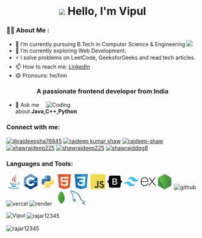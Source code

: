 <div>
  <h1 align="center"> <img src="https://media.giphy.com/media/hvRJCLFzcasrR4ia7z/giphy.gif" width="30px"/>
  Hello, I'm Vipul</h1>
</div>


### 🧑‍💻 About Me :

- 🔭 I’m currently pursuing B.Tech in Computer Science & Engineering <img src="https://media.giphy.com/media/WUlplcMpOCEmTGBtBW/giphy.gif" width="30">
- 🌱 I’m currently exploring Web Development.
- ⚡ I solve problems on LeetCode, GeeksforGeeks and read tech articles.
- 📫 How to reach me: [LinkedIn](https://www.linkedin.com/in/vipul-katale-92a4a3240/)
- 😄 Pronouns: he/him

<h3 align="center">A passionate frontend developer from India</h3>
<img  align="right" alt="Coding" width="400" src="https://media4.giphy.com/media/v1.Y2lkPTc5MGI3NjExZnhlNTBpa2NsNjRrcW9hMWRjNGp6d3MzZW85Y3NnaWZqdnNiaTJrdSZlcD12MV9pbnRlcm5hbF9naWZfYnlfaWQmY3Q9Zw/qgQUggAC3Pfv687qPC/giphy.gif">



- 💬 Ask me about **Java,C++,Python**

<h3 align="left">Connect with me:</h3>
<p align="left">
<a href="" target="blank"><img align="center" src="https://raw.githubusercontent.com/rahuldkjain/github-profile-readme-generator/master/src/images/icons/Social/twitter.svg" alt="@rajdeepsha76845" height="30" width="40" /></a>
<a href="https://www.linkedin.com/in/vipul-katale-92a4a3240/" target="blank"><img align="center" src="https://raw.githubusercontent.com/rahuldkjain/github-profile-readme-generator/master/src/images/icons/Social/linked-in-alt.svg" alt="rajdeep kumar shaw" height="30" width="40" /></a>
<a href="" target="blank"><img align="center" src="https://raw.githubusercontent.com/rahuldkjain/github-profile-readme-generator/master/src/images/icons/Social/stack-overflow.svg" alt="rajdeep-shaw" height="30" width="40" /></a>
<a href="https://www.codechef.com/users/vipulkatale01" target="blank"><img align="center" src="https://cdn.jsdelivr.net/npm/simple-icons@3.1.0/icons/codechef.svg" alt="shawrajdeep225" height="30" width="40" /></a>
<a href="https://leetcode.com/vipulkatale01/" target="blank"><img align="center" src="https://raw.githubusercontent.com/rahuldkjain/github-profile-readme-generator/master/src/images/icons/Social/leet-code.svg" alt="shawrajdeep225" height="30" width="40" /></a>
<a href="https://auth.geeksforgeeks.org/user/vipulkapb0u" target="blank"><img align="center" src="https://raw.githubusercontent.com/rahuldkjain/github-profile-readme-generator/master/src/images/icons/Social/geeks-for-geeks.svg" alt="shawrajddqg8" height="30" width="40" /></a>
</p>

<h3>Languages and Tools:</h3>
<img src="https://raw.githubusercontent.com/devicons/devicon/master/icons/java/java-original.svg" alt="java" width="40" height="40"/> <img src="https://raw.githubusercontent.com/devicons/devicon/master/icons/cplusplus/cplusplus-original.svg" alt="cplusplus" width="40" height="40"/> <img src="https://raw.githubusercontent.com/devicons/devicon/master/icons/python/python-original.svg" alt="python" width="40" height="40"/> <img src="https://raw.githubusercontent.com/devicons/devicon/master/icons/html5/html5-original.svg" alt="html5" width="40" height="40"/> <img src="https://raw.githubusercontent.com/devicons/devicon/master/icons/css3/css3-original.svg" alt="css3" width="40" height="40"/> <img src="https://raw.githubusercontent.com/devicons/devicon/master/icons/javascript/javascript-original.svg" alt="javascript" width="40" height="40"/> <img src="https://raw.githubusercontent.com/devicons/devicon/master/icons/bootstrap/bootstrap-plain.svg" alt="bootstrap" width="40" height="40"/> <img src="https://raw.githubusercontent.com/devicons/devicon/master/icons/tailwindcss/tailwindcss-plain.svg" alt="tailwindcss" width="40" height="40"/> <img src="https://raw.githubusercontent.com/devicons/devicon/master/icons/express/express-original.svg" alt="express" width="40" height="40"/> <img src="https://raw.githubusercontent.com/devicons/devicon/master/icons/nodejs/nodejs-original.svg" alt="nodejs" width="40" height="40"/> <img src="https://www.vectorlogo.zone/logos/github/github-icon.svg" alt="github" width="40" height="40"/> <img src="https://www.vectorlogo.zone/logos/vercel/vercel-icon.svg" alt="vercel" width="40" height="40"/> <img src="https://www.vectorlogo.zone/logos/render/render-icon.svg" alt="render" width="40" height="40"/> <img src="https://raw.githubusercontent.com/devicons/devicon/master/icons/mongodb/mongodb-original.svg" alt="mongodb" width="40" height="40"/> <img src="https://raw.githubusercontent.com/devicons/devicon/master/icons/mysql/mysql-original.svg" alt="mysql" width="40" height="40"/> 



<p><img align="left" src="https://github-readme-stats.vercel.app/api/top-langs?username=vipul1066&show_icons=true&locale=en&layout=compact" alt="Vipul" /></p>

<p>&nbsp;<img align="center" src="https://github-readme-stats.vercel.app/api?username=vipul1066&show_icons=true&locale=en" alt="rajar12345" /></p>

<p><img align="center" src="https://github-readme-streak-stats.herokuapp.com/?user=vipul1066&" alt="rajar12345" /></p>
